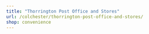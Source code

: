 ```yaml
---
title: "Thorrington Post Office and Stores"
url: /colchester/thorrington-post-office-and-stores/
shop: convenience
---
```

